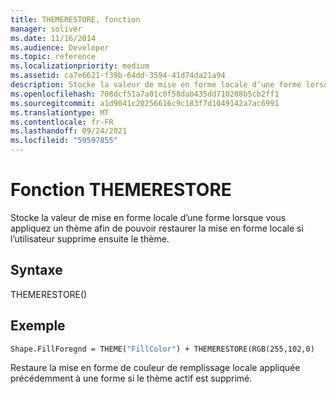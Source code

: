 ```yaml
---
title: THEMERESTORE, fonction
manager: soliver
ms.date: 11/16/2014
ms.audience: Developer
ms.topic: reference
ms.localizationpriority: medium
ms.assetid: ca7e6621-f39b-64dd-3594-41d74da21a94
description: Stocke la valeur de mise en forme locale d’une forme lorsque vous appliquez un thème afin de pouvoir restaurer la mise en forme locale si l’utilisateur supprime ensuite le thème.
ms.openlocfilehash: 708dcf51a7a01c0f58dab435dd710208b5cb2ff1
ms.sourcegitcommit: a1d9041c20256616c9c183f7d1049142a7ac6991
ms.translationtype: MT
ms.contentlocale: fr-FR
ms.lasthandoff: 09/24/2021
ms.locfileid: "59597855"
---
```

# <a name="themerestore-function"></a>Fonction THEMERESTORE

Stocke la valeur de mise en forme locale d’une forme lorsque vous appliquez un thème afin de pouvoir restaurer la mise en forme locale si l’utilisateur supprime ensuite le thème.
  
## <a name="syntax"></a>Syntaxe

THEMERESTORE()
  
## <a name="example"></a>Exemple

```vb
Shape.FillForegnd = THEME("FillColor") + THEMERESTORE(RGB(255,102,0)
```

Restaure la mise en forme de couleur de remplissage locale appliquée précédemment à une forme si le thème actif est supprimé.
  

